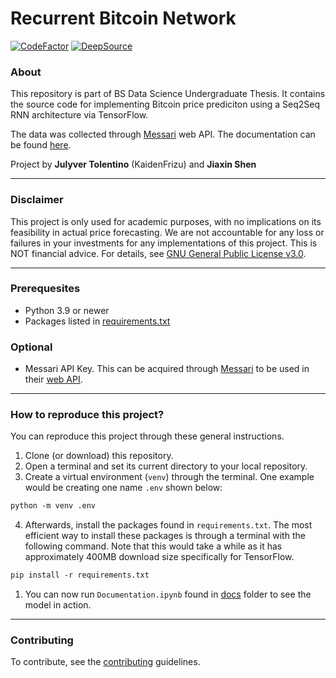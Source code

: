 # Recurrent Bitcoin Network

[![CodeFactor](https://www.codefactor.io/repository/github/kaidenfrizu/recurrent-bitcoin-network/badge)](https://www.codefactor.io/repository/github/kaidenfrizu/recurrent-bitcoin-network) [![DeepSource](https://deepsource.io/gh/KaidenFrizu/recurrent-bitcoin-network.svg/?label=resolved+issues&token=hwJ9eS-xya6xRz48SvXNyMUL)](https://deepsource.io/gh/KaidenFrizu/recurrent-bitcoin-network/?ref=repository-badge)

### About

This repository is part of BS Data Science Undergraduate Thesis. It contains the source code for implementing Bitcoin price prediciton using a Seq2Seq RNN architecture via TensorFlow.

The data was collected through [Messari](https://messari.io/) web API. The documentation can be found [here](https://messari.io/api/docs).

Project by __Julyver Tolentino__ (KaidenFrizu) and __Jiaxin Shen__

---

### Disclaimer

This project is only used for academic purposes, with no implications on its feasibility in actual price forecasting. We are not accountable for any loss or failures in your investments for any implementations of this project. This is NOT financial advice. For details, see [GNU General Public License v3.0](LICENSE).

---

### Prerequesites

- Python 3.9 or newer
- Packages listed in [requirements.txt](requirements.txt)

### Optional
- Messari API Key. This can be acquired through [Messari](https://messari.io/) to be used in their [web API](https://messari.io/api/docs).

---

### How to reproduce this project?

You can reproduce this project through these general instructions.

1. Clone (or download) this repository.
2. Open a terminal and set its current directory to your local repository.
3. Create a virtual environment (`venv`) through the terminal. One example would be creating one name `.env` shown below:

```ps
python -m venv .env
```

4. Afterwards, install the packages found in `requirements.txt`. The most efficient way to install these packages is through a terminal with the following command. Note that this would take a while as it has approximately 400MB download size specifically for TensorFlow.

```ps
pip install -r requirements.txt
```

1. You can now run `Documentation.ipynb` found in [docs](docs) folder to see the model in action.

---

### Contributing

To contribute, see the [contributing](CONTRIBUTING.md) guidelines.
